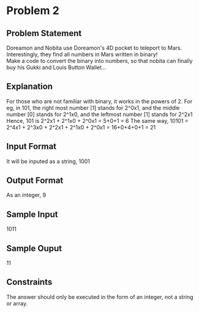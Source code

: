 # Problem 2
## Problem Statement
Doreamon and Nobita use Doreamon's 4D pocket to teleport to Mars. Interestingly, they find all numbers in Mars written in binary! <br/>
Make a code to convert the binary into numbers, so that nobita can finally buy his Gukki and Louis Button Wallet...

## Explanation
For those who are not familiar with binary, it works in the powers of 2. For eg, in 101, the right most number [1] stands for 2^0x1, and the middle number [0] stands for 2^1x0, and the leftmost number [1] stands for 2^2x1
Hence, 101 is 2^2x1 + 2^1x0 + 2^0x1 = 5+0+1 = 6
The same way, 10101 = 2^4x1 + 2^3x0 + 2^2x1 + 2^1x0 + 2^0x1 = 16+0+4+0+1 = 21

## Input Format
It will be inputed as a string, 
1001

## Output Format
As an integer, 
9

## Sample Input
1011

## Sample Ouput
11

## Constraints
 The answer should only be executed in the form of an integer, not a string or array.

